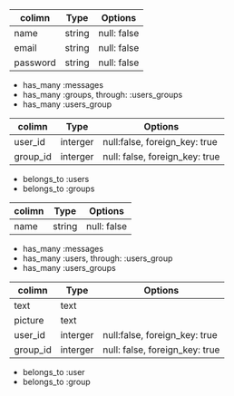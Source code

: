 <!-- ChatSpace DB設計 -->
<!-- usersテーブル -->
|colimn|Type|Options|
|------|----|-------|
|name|string|null: false|
|email|string|null: false|
|password|string|null: false| 
<!-- association -->
- has_many :messages
- has_many :groups, through: :users_groups
- has_many :users_group

<!-- users_groupテーブル -->
|colimn|Type|Options|
|------|----|-------|
|user_id|interger|null:false, foreign_key: true|
|group_id|interger|null: false, foreign_key: true|
<!-- association -->
- belongs_to :users
- belongs_to :groups

<!-- groupsテーブル -->
|colimn|Type|Options|
|------|----|-------|
|name|string|null: false|
<!-- association -->
- has_many :messages
- has_many :users, through: :users_group
- has_many :users_groups

<!-- messagesテーブル -->
|colimn|Type|Options|
|------|----|-------|
|text|text|
|picture|text|
|user_id|interger|null:false, foreign_key: true|
|group_id|interger|null: false, foreign_key: true|
<!-- association -->
- belongs_to :user
- belongs_to :group

